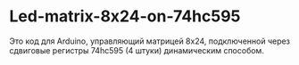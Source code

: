# Led-matrix-8x24-on-74hc595
Это код для Arduino, управляющий матрицей 8x24, подключенной через сдвиговые регистры 74hc595 (4 штуки) динамическим способом.
